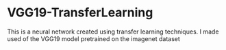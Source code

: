# VGG19-TransferLearning
This is a neural network created using transfer learning techniques. I made used of the VGG19 model pretrained on the imagenet dataset
